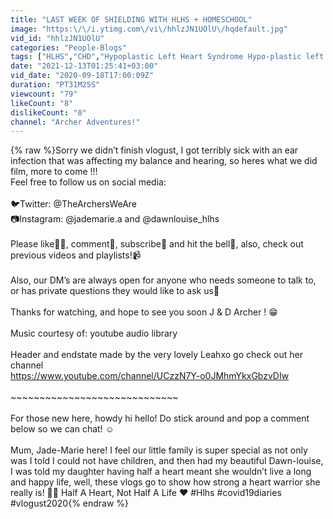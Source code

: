 ```yaml
---
title: "LAST WEEK OF SHIELDING WITH HLHS + HOMESCHOOL"
image: "https:\/\/i.ytimg.com\/vi\/hhlzJN1UOlU\/hqdefault.jpg"
vid_id: "hhlzJN1UOlU"
categories: "People-Blogs"
tags: ["HLHS","CHD","Hypoplastic Left Heart Syndrome Hypo-plastic left heart syndrome"]
date: "2021-12-13T01:25:41+03:00"
vid_date: "2020-09-18T17:00:09Z"
duration: "PT31M25S"
viewcount: "79"
likeCount: "8"
dislikeCount: "0"
channel: "Archer Adventures!"
---
```

{% raw %}Sorry we didn’t finish vlogust, I got terribly sick with an ear infection that was affecting my balance and hearing, so heres what we did film, more to come !!! <br />Feel free to follow us on social media: <br /><br />🐦Twitter: @TheArchersWeAre<br />📷Instagram: @jademarie.a and @dawnlouise_hlhs <br /><br />Please like👍🏻, comment💌, subscribe🔴 and hit the bell🔔, also, check out previous videos and playlists!📹<br /><br />Also, our DM’s are always open for anyone who needs someone to talk to, or has private questions they would like to ask us📩<br /><br />Thanks for watching, and hope to see you soon J &amp; D Archer ! 😁<br /><br />Music courtesy of: youtube audio library<br /><br />Header and endstate made by the very lovely Leahxo go check out her channel <br /><a rel="nofollow" target="blank" href="https://www.youtube.com/channel/UCzzN7Y-o0JMhmYkxGbzvDIw">https://www.youtube.com/channel/UCzzN7Y-o0JMhmYkxGbzvDIw</a><br /><br />~~~~~~~~~~~~~~~~~~~~~~~~~~~~~<br /><br />For those new here, howdy hi hello! Do stick around and pop a comment below so we can chat! ☺️<br /><br />Mum, Jade-Marie here! I feel our little family is super special as not only was I told I could not have children, and then had my beautiful Dawn-louise, I was told my daughter having half a heart meant she wouldn’t live a long and happy life, well, these vlogs go to show how strong a heart warrior she really is! 👊🏻 Half A Heart, Not Half A Life ❤️ #Hlhs #covid19diaries #vlogust2020{% endraw %}
